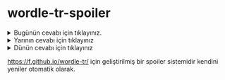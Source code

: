 # wordle-tr-spoiler

<details>
  <summary>Bugünün cevabı için tıklayınız.</summary>
  <br>
    <b> kimya </b>
</details>

<details>
  <summary>Yarının cevabı için tıklayınız</summary>
  <br>
   <b> basma </b>
</details>

<details>
  <summary>Dünün cevabı için tıklayınız </summary>
  <br>
  <b> düşük </b>
</details>

https://f.github.io/wordle-tr/ için geliştirilmiş bir spoiler sistemidir kendini yeniler otomatik olarak.

